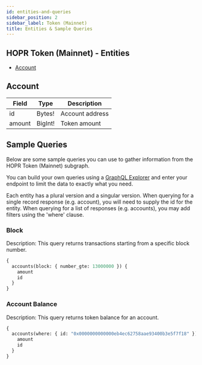 ```yaml
---
id: entities-and-queries
sidebar_position: 2
sidebar_label: Token (Mainnet)
title: Entities & Sample Queries
---
```


## HOPR Token (Mainnet) - Entities

- [Account](#account)

## Account

| Field  | Type    | Description     |
| ------ | ------- | --------------- |
| id     | Bytes!  | Account address |
| amount | BigInt! | Token amount    |

## Sample Queries

Below are some sample queries you can use to gather information from the HOPR Token (Mainnet) subgraph.

You can build your own queries using a [GraphQL Explorer](https://graphiql-online.com/graphiql) and enter your endpoint to limit the data to exactly what you need.

Each entity has a plural version and a singular version. When querying for a single record response (e.g. account), you will need to supply the id for the entity. When querying for a list of responses (e.g. accounts), you may add filters using the 'where' clause.

### Block

Description: This query returns transactions starting from a specific block number.

```graphql
{
  accounts(block: { number_gte: 13000000 }) {
    amount
    id
  }
}
```

### Account Balance

Description: This query returns token balance for an account.

```graphql
{
  accounts(where: { id: "0x0000000000000eb4ec62758aae93400b3e5f7f18" }) {
    amount
    id
  }
}
```
